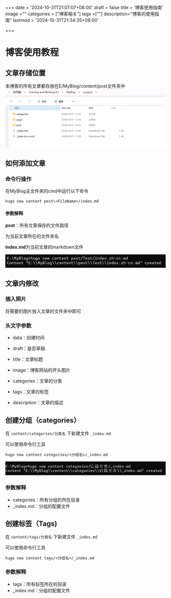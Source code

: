 +++
date = '2024-10-31T21:07:07+08:00'
draft = false
title = '博客使用指南'
image =""
categories = ["博客相关"]
tags =[""]
description="博客的使用指南"
lastmod = '2024-10-31T21:34:35+08:00'

+++

# 博客使用教程

## 文章存储位置

本博客的所有文章都存放在E/MyBlog/content/post文件夹中![image-20241031190526917](image-20241031190526917.png)

## 如何添加文章

### 命令行操作

在MyBlog主文件夹的cmd中运行以下命令

```
hugo new content post\<FileName>/index.md
```

#### 参数解释

**post**：所有文章保存的文件路径

<FileName>为当前文章所在的文件夹名

**index.md**为当前文章的markdown文件

<img src="微信截图_20241031192624.png" alt="微信截图_20241031192624" style="zoom: 80%;" />

## 文章内修改

###  插入照片

将需要的图片放入文章的文件夹中即可

### 头文字参数

- data：创建时间

- draft：是否草稿

- title：文章标题

- image：博客网站的开头图片

- categories：文章的分类

- tags：文章的标签

- description：文章的描述

## 创建分组（categories）

在 `content/categories/分类名` 下新建文件 `_index.md`

可以使用命令行工具

```
hugo new content categories/<分组名>/_index.md
```

<img src="微信截图_20241031214934.png" alt="微信截图_20241031214934" style="zoom:80%;" />

### 参数解释

- categories：所有分组的所在目录
- _index.md：分组的配置文件

## 创建标签（Tags)

在 `content/tags/分类名` 下新建文件 `_index.md`

可以使用命令行工具

```
hugo new content tags/<分组名>/_index.md
```

### 参数解释

- tags：所有标签所在的目录
- _index.md：分组的配置文件
